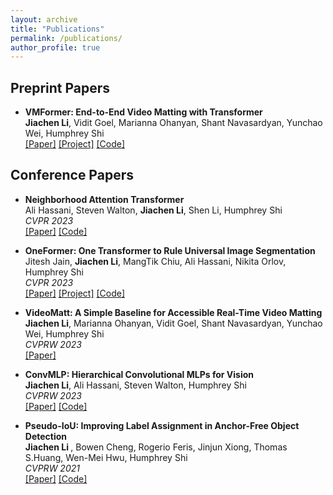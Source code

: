 ```yaml
---
layout: archive
title: "Publications"
permalink: /publications/
author_profile: true
---
```

## Preprint Papers 
* <b>VMFormer: End-to-End Video Matting with Transformer</b> <br>
  <b>Jiachen Li</b>, Vidit Goel, Marianna Ohanyan, Shant Navasardyan, Yunchao Wei, Humphrey Shi
  <br> [[Paper]](https://arxiv.org/abs/2208.12801) [[Project]](https://chrisjuniorli.github.io/project/VMFormer) [[Code]](https://github.com/SHI-Labs/VMFormer)
 
## Conference Papers
* <b>Neighborhood Attention Transformer </b> <br>
  Ali Hassani, Steven Walton, <b>Jiachen Li</b>, Shen Li, Humphrey Shi
  <br> <i> CVPR 2023 </i> 
  <br> [[Paper]](https://arxiv.org/abs/2204.07143) [[Code]](https://github.com/SHI-Labs/Neighborhood-Attention-Transformer)
  
* <b>OneFormer: One Transformer to Rule Universal Image Segmentation </b> <br>
  Jitesh Jain, <b>Jiachen Li</b>, MangTik Chiu, Ali Hassani, Nikita Orlov, Humphrey Shi
   <br> <i> CVPR 2023 </i> 
  <br> [[Paper]](https://arxiv.org/abs/2211.06220) [[Project]](https://praeclarumjj3.github.io/oneformer/) [[Code]](https://github.com/SHI-Labs/OneFormer)

* <b>VideoMatt: A Simple Baseline for Accessible Real-Time Video Matting</b> <br>
  <b>Jiachen Li</b>, Marianna Ohanyan, Vidit Goel, Shant Navasardyan, Yunchao Wei, Humphrey Shi
  <br> <i> CVPRW 2023 </i> 
  <br> [[Paper]](https://openaccess.thecvf.com/content/CVPR2023W/MobileAI/papers/Li_VideoMatt_A_Simple_Baseline_for_Accessible_Real-Time_Video_Matting_CVPRW_2023_paper.pdf)
  
* <b>ConvMLP: Hierarchical Convolutional MLPs for Vision </b> <br>
  <b>Jiachen Li</b>, Ali Hassani, Steven Walton, Humphrey Shi
  <br> <i> CVPRW 2023 </i> 
  <br> [[Paper]](https://arxiv.org/abs/2109.04454) [[Code]](https://github.com/SHI-Labs/Convolutional-MLPs)

* <b>Pseudo-IoU: Improving Label Assignment in Anchor-Free Object Detection</b> <br>
   <b> Jiachen Li </b>, Bowen Cheng,  Rogerio Feris, Jinjun Xiong, Thomas S.Huang, Wen-Mei Hwu, Humphrey Shi
   <br> <i> CVPRW 2021 </i> 
   <br> [[Paper]](https://arxiv.org/abs/2104.14082) [[Code]](https://github.com/SHI-Labs/Pseudo-IoU-for-Anchor-Free-Object-Detection)
